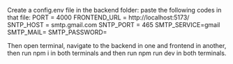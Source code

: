 Create a config.env file in the backend folder:
  paste the following codes in that file:
    PORT = 4000
    FRONTEND_URL = http://localhost:5173/
    SNTP_HOST = smtp.gmail.com
    SNTP_PORT = 465
    SMTP_SERVICE=gmail
    SMTP_MAIL=
    SMTP_PASSWORD=

Then open terminal, navigate to the backend in one and frontend in another, then run npm i in both terminals and then run npm run dev in both terminals.
